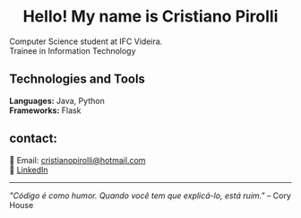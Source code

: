<h1 align="center">Hello! My name is Cristiano Pirolli</h1>
  
Computer Science student at IFC Videira. <br>
Trainee in Information Technology
 

## Technologies and Tools  
**Languages:** Java, Python  
**Frameworks:** Flask

## contact:
📩 Email: cristianopirolli@hotmail.com <br>
💼 [LinkedIn](https://www.linkedin.com/in/cristiano-pirolli-9145a8324/)

---

 _"Código é como humor. Quando você tem que explicá-lo, está ruim."_ – Cory House  

